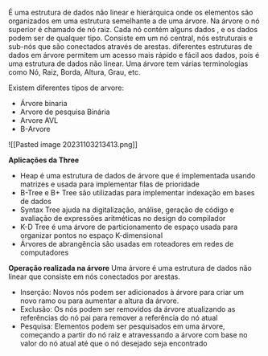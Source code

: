 É uma estrutura de dados não linear e hierárquica onde os elementos são organizados em uma estrutura semelhante a de uma árvore. Na árvore o nó superior é chamado de nó raiz. Cada nó contém alguns dados , e os dados podem ser de qualquer tipo. Consiste em um nó central, nós estruturais e sub-nós que são conectados através de arestas. diferentes estruturas de dados em árvore permitem um acesso mais rápido e fácil aos dados, pois é uma estrutura de dados não linear. Uma árvore tem várias terminologias como Nó, Raiz, Borda, Altura, Grau, etc.

Existem diferentes tipos de arvore:
- Árvore binaria
- Arvore de pesquisa Binária
- Arvore AVL
- B-Arvore

![[Pasted image 20231103213413.png]]

**Aplicações da Three**

- Heap é uma estrutura de dados de árvore que é implementada usando matrizes e usada para implementar filas de prioridade
- B-Tree e B+ Tree são utilizadas para implementar indexação em bases de dados
- Syntax Tree ajuda na digitalização, análise, geração de código e avaliação de expressões aritméticas no design do compilador
- K-D Tree é uma árvore de particionamento de espaço usada para organizar pontos no espaço K-dimensional
- Árvores de abrangência são usadas em roteadores em redes de computadores

**Operação realizada na árvore**
Uma árvore é uma estrutura de dados não linear que consiste em nós conectados por arestas.
- Inserção: Novos nós podem ser adicionados à árvore para criar um novo ramo ou para aumentar a altura da árvore.
- Exclusão: Os nós podem ser removidos da árvore atualizando as referências do nó pai para remover a referência do nó atual
- Pesquisa: Elementos podem ser pesquisados em uma árvore, começando a partir do nó raiz e atravessando a árvore com base no valor do nó atual até que o nó desejado seja encontrado
